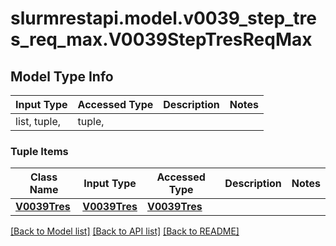 # slurmrestapi.model.v0039_step_tres_req_max.V0039StepTresReqMax

## Model Type Info
Input Type | Accessed Type | Description | Notes
------------ | ------------- | ------------- | -------------
list, tuple,  | tuple,  |  | 

### Tuple Items
Class Name | Input Type | Accessed Type | Description | Notes
------------- | ------------- | ------------- | ------------- | -------------
[**V0039Tres**](V0039Tres.md) | [**V0039Tres**](V0039Tres.md) | [**V0039Tres**](V0039Tres.md) |  | 

[[Back to Model list]](../../README.md#documentation-for-models) [[Back to API list]](../../README.md#documentation-for-api-endpoints) [[Back to README]](../../README.md)

